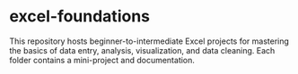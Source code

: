 # excel-foundations
This repository hosts beginner-to-intermediate Excel projects for mastering the basics of data entry, analysis, visualization, and data cleaning. Each folder contains a mini-project and documentation.
